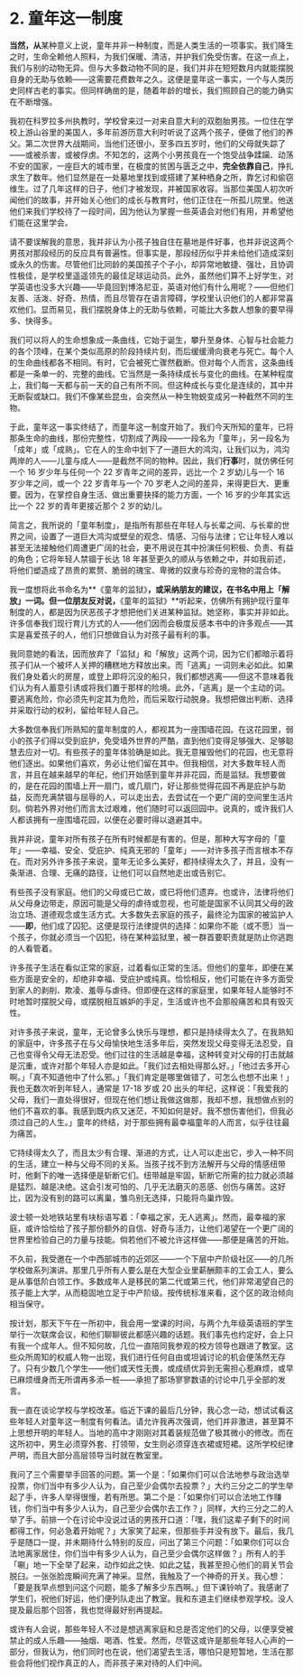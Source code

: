 # 2. 童年这一制度

**当然，从**某种意义上说，童年并非一种制度，而是人类生活的一项事实。我们降生之时，生命全赖他人照料，为我们保暖、清洁，并护我们免受伤害。在这一点上，我们与别的动物无异。但与大多数动物不同的是，我们并非在短短数月内就能摆脱自身的无助与依赖——这需要花费数年之久。这便是童年这一事实，一个与人类历史同样古老的事实。但同样确凿的是，随着年龄的增长，我们照顾自己的能力确实在不断增强。

我初在科罗拉多州执教时，学校曾来过一对来自意大利的双胞胎男孩。一位住在学校上游山谷里的美国人，多年前游历意大利时听说了这两个孩子，便做了他们的养父。第二次世界大战期间，当他们还很小，至多四五岁时，他们的父母就失踪了——或被杀害，或被俘虏。不知怎的，这两个小男孩竟在一个饱受战争蹂躏、动荡不安的国家，一座巨大的城市里，在极度的贫困与匮乏之中，**完全依靠自己**，挣扎求生了数年。他们显然是在一处墓地里找到或搭建了某种栖身之所，靠乞讨和偷窃维生。过了几年这样的日子，他们才被发现，并被国家收容。当那位美国人初次听闻他们的故事，并开始关心他们的成长与教育时，他们正住在一所孤儿院里。他送他们来我们学校待了一段时间，因为他认为掌握一些英语会对他们有用，并希望他们能在这里学会。

请不要误解我的意思，我并非认为小孩子独自住在墓地是件好事，也并非说这两个男孩对那段经历的反应具有普遍性。但事实是，那段经历似乎并未给他们造成深刻或永久的伤害。尽管他们比同龄的美国孩子个子小，却异常地敏捷、强壮，且协调性极佳，是学校里遥遥领先的最佳足球运动员。此外，虽然他们算不上好学生，对学英语也没多大兴趣——毕竟回到博洛尼亚，英语对他们有什么用呢？——但他们友善、活泼、好奇、热情，而且尽管存在语言障碍，学校里认识他们的人都非常喜欢他们。显而易见，我们摆脱身体上的无助与依赖，可能比大多数人想象的要早得多、快得多。

我们可以将人的生命想象成一条曲线，它始于诞生，攀升至身体、心智与社会能力的各个顶峰，在某个类似高原的阶段持续片刻，而后缓缓滑向衰老与死亡。每个人的生命曲线都各不相同。有时，它会被死亡骤然截断。但对每个人而言，这条曲线都是一条单一的、完整的曲线。它当然是一条持续成长与变化的曲线。在某种程度上，我们每一天都与前一天的自己有所不同。但这种成长与变化是连续的，其中并无断裂或缺口。我们不像某些昆虫，会突然从一种生物蜕变成另一种截然不同的生物。

于此，童年这一事实终结了，而童年这一制度开始了。我们今天所知的童年，已将那条生命的曲线，那份完整性，切割成了两段——一段名为「童年」，另一段名为「成年」或「成熟」。它在人的生命中划下了一道巨大的鸿沟，让我们以为，鸿沟两岸的人——儿童与成人——是截然不同的物种。因此，我们**行事**时，就仿佛任何一个 16 岁少年与任何一个 22 岁青年之间的差异，远比一个 2 岁幼儿与一个 16 岁少年之间，或一个 22 岁青年与一个 70 岁老人之间的差异，来得更巨大、更重要。因为，在掌控自身生活、做出重要抉择的能力方面，一个 16 岁的少年其实远比一个 22 岁的青年更接近那个 2 岁的幼儿。

简言之，我所说的「童年制度」，是指所有那些在年轻人与长辈之间、与长辈的世界之间，设置了一道巨大鸿沟或壁垒的观念、情感、习俗与法律；它让年轻人难以甚至无法接触他们周遭更广阔的社会，更不用说在其中扮演任何积极、负责、有益的角色；它将年轻人禁锢于长达 18 年甚至更久的顺从与依赖之中，并如我前述，将他们塑造成了昂贵的累赘、脆弱的瑰宝、卑微的奴隶与珍奇的宠物的混合体。

我一度想将此书命名为**《童年的监狱》**，或采纳朋友的建议，在书名中用上「解放」一词。但一位朋友反对说，**《童年的监狱》**听起来，仿佛所有拥护现行童年制度的人，都是因为厌恶孩子才想把他们关进某种监狱。她坚称，事实并非如此。许多信奉我们现行育儿方式的人——他们因而会极度反感本书中的许多观点——其实是喜爱孩子的人，他们只想做自认为对孩子最有利的事。

我同意她的看法，因而放弃了「监狱」和「解放」这两个词，因为它们都暗示着将孩子们从一个被坏人关押的糟糕地方释放出来。而「逃离」一词则未必如此。如果我们身处着火的房屋，或登上即将沉没的船只，我们都想逃离——但这不意味着我们认为有人蓄意引诱或将我们置于那样的险境。此外，「逃离」是一个主动的词。要逃离危险，你必须先判定其为危险，而后采取行动脱身。我想把做出判断、选择并采取行动的权利，留给年轻人自己。

大多数信奉我们所熟知的童年制度的人，都视其为一座围墙花园。在这花园里，弱小的孩子们得以受到庇护，免受墙外世界的严酷，直到他们变得足够强大、足够聪慧去应对一切。有些孩子的童年体验确是如此。我无意摧毁他们的花园，也无意将他们逐出。如果他们喜欢，务必让他们留在其中。但我相信，对大多数年轻人而言，并且在越来越早的年纪，他们开始感到童年并非花园，而是监狱。我想要做的，是在花园的围墙上开一扇门，或几扇门，好让那些觉得花园不再是庇护与助益，反而充满禁锢与屈辱的人，可以走出去，去尝试在一个更广阔的空间里生活片刻。倘若外界对他们而言太过艰难，他们随时可以返回园中。说真的，或许我们人人都该拥有一座围墙花园，以便在必要时得以退避其中。

我并非说，童年对所有孩子在所有时候都是有害的。但是，那种大写字母的「童年」——幸福、安全、受庇护、纯真无邪的「童年」——对许多孩子而言根本不存在。而对另外许多孩子来说，童年无论多么美好，都持续得太久了，并且，没有一条渐进、合理、无痛的路径，让他们可以自然地走出或告别它。

有些孩子没有家庭。他们的父母或已亡故，或已将他们遗弃。也或许，法律将他们从父母身边带走，原因可能是父母的虐待或忽视，也可能是国家不认同其父母的政治立场、道德观念或生活方式。大多数失去家庭的孩子，最终沦为国家的被监护人——**即**，他们成了囚犯。这便是现行法律提供的选择：如果你不能（或不愿）当一个孩子，你就必须当一个囚犯，待在某种监狱里，被一群首要职责就是防止你逃跑的人看管着。

许多孩子生活在看似正常的家庭，过着看似正常的生活。但他们的童年，即便在某些方面是安全的，却绝非幸福、受庇护或纯真。恰恰相反，他们可能在许多方面受到家人的剥削、欺凌、羞辱与虐待。但即便在这样的家庭里，如果年轻人能够时不时地暂时摆脱父母，或摆脱相互嫉妒的手足，生活或许也不会那般痛苦和具有毁灭性。

对许多孩子来说，童年，无论曾多么快乐与理想，都只是持续得太久了。在我熟知的家庭中，许多孩子在与父母愉快地生活多年后，突然发现父母变得无法忍受，自己也变得令父母无法忍受。他们过往的生活越是幸福，这种转变对父母的打击就越是沉重，或许对那个年轻人亦是如此。「我们过去相处得那么好。」「他过去多开心啊。」「真不知道他中了什么邪。」「我们肯定是哪里做错了，可怎么也想不出来！」我也无数次听到年轻人，通常是 17-18 岁或 20 出头的年纪，这样说：「我爱我的父母，我们一直处得很好，但现在他们想让我做这做那，我却不想，我想做点别的他们不喜欢的事。我感到既内疚又迷茫，不知如何是好。我不想伤害他们，但我必须过自己的人生。」童年的终结，对于那些拥有最幸福童年的人而言，似乎往往最为痛苦。

它持续得太久了，而且太少有合理、渐进的方式，让人可以走出它，步入一种不同的生活，建立一种与父母不同的关系。当孩子找不到方法解开与父母的情感纽带时，他剩下的唯一选择便是斩断它们。纽带越是牢固，斩断它所需的拉力就必须越是猛烈、越是决绝。这会引发可怕的、几乎无法磨灭的恶感、创伤与痛苦。这好比，因为没有别的路可以离巢，雏鸟别无选择，只能将鸟巢炸毁。

波士顿一处地铁站里有块标语写着：「幸福之家，无人逃离」。然而，最幸福的家庭，或许恰恰给了孩子那份额外的自信、好奇与活力，让他们渴望在一个更广阔的世界里检验自己的力量与技能。倘若他们不被允许这样做——那便是痛苦的开始。

不久前，我受邀在一个中西部城市的近郊区——一个下层中产阶级社区——的几所学校做系列演讲。那里几乎所有人要么是在大型企业里薪酬颇丰的工会工人，要么是从事低阶白领工作。多数成年人是移民的第二代或第三代，他们非常渴望自己的孩子能上大学，从而稳固地立足于中产阶级。按传统标准来看，这个区的政治倾向相当保守。

按计划，那天下午在一所初中，我会用一堂课的时间，与两个九年级英语班的学生举行一次联席会议，和他们聊聊彼此都感兴趣的话题。我们事先也约定好，会上只有我一个成年人。但不知何故，几位一直陪同我参观的校方领导也跟进了教室。这些众所周知的权威人物一出现，我们进行任何自由或坦诚讨论的机会便荡然无存了。只有少数几个学生——他们或天性无畏，或成绩优异到无需担心惹麻烦，或早已麻烦缠身而无所谓再多添一桩——承担了那场寥寥数语的讨论中几乎全部的发言。

我一直在谈论学校与学校改革。临近下课的最后几分钟，我心念一动，想试试看这些年轻人对童年这一制度有何看法。请允许我再次强调，他们并非激进，甚至算不上思想开明的年轻人。当地的高中才刚刚对其着装规范做了极其微小的修改。而在这所初中，男生必须穿外套、打领带，女生则必须穿连衣裙或短裙。这所学校纪律严明，而且大部分高层领导当时就在教室里。

我问了三个需要举手回答的问题。第一个是：「如果你们可以合法地参与政治选举投票，你们当中有多少人认为，自己至少会偶尔去投票？」大约三分之二的学生举起了手，许多人举得很慢，若有所思。第二个是：「如果你们可以合法地工作赚钱，你们当中有多少人认为，自己至少会偶尔去工作？」同样，大约三分之二的人举了手。前排一个在讨论中没说过话的男孩开口道：「嘿，我们这辈子剩下的时间都得工作，何必急着开始呢？」大家笑了起来，但那些手并没有放下。最后，我几乎是随口一提，并未期待什么特别的反应，问出了第三个问题：「如果你们可以合法地离家居住，你们当中有多少人认为，自己至少会偶尔这样做？」所有人的手「唰」地一下全举了起来，动作如此之快、如此之猛，我甚至担心他们的肩关节会脱臼。一张张脸庞瞬间充满了神采。显然，我触及了一个神奇的开关。我心想：「要是我早点想到问这个问题，能多了解多少东西啊。」但下课铃响了。我感谢了学生们，祝他们好运，他们便列队走出了教室。我和东道主们继续参观学校。没人提及最后那个回答，我也觉得最好别再提起。

或许有人会说，那些年轻人不过是想逃离家庭和总是否定他们的父母，以便享受被禁止的成人乐趣——抽烟、喝酒、性爱。然而，尽管这或许是那些年轻人心声的一部分，但我认为，他们同时也在说，他们渴望去生活，哪怕只是短暂地，生活在那些会将他们视作真正的人，而非孩子来对待的人们中间。